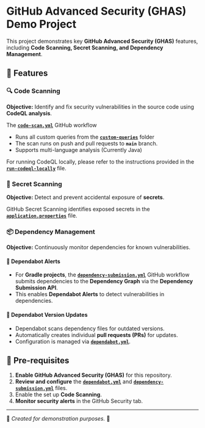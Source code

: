 # GitHub Advanced Security (GHAS) Demo Project

This project demonstrates key **GitHub Advanced Security (GHAS)** features, including **Code Scanning, Secret Scanning, and Dependency Management**.

## 📌 Features

### 🔍 Code Scanning

**Objective:** Identify and fix security vulnerabilities in the source code using **CodeQL analysis**.

The **[`code-scan.yml`](.github/workflows/code-scan.yml)** GitHub workflow

- Runs all custom queries from the **[`custom-queries`](custom-queries)** folder
- The scan runs on push and pull requests to **`main`** branch.
- Supports multi-language analysis (Currently Java)

For running CodeQL locally, please refer to the instructions provided in the **[`run-codeql-locally`](./run-codeql-locally.md)** file.

### 🔑 Secret Scanning

**Objective:** Detect and prevent accidental exposure of **secrets**.

GitHub Secret Scanning identifies exposed secrets in the **[`application.properties`](src/main/resources/application.properties)** file.

### 📦 Dependency Management

**Objective:** Continuously monitor dependencies for known vulnerabilities.

#### 🔔 Dependabot Alerts

- For **Gradle projects**, the **[`dependency-submission.yml`](.github/workflows/dependency-submission.yml)** GitHub workflow submits dependencies to the **Dependency Graph** via the **Dependency Submission API**.
- This enables **Dependabot Alerts** to detect vulnerabilities in dependencies.

#### 🔄 Dependabot Version Updates

- Dependabot scans dependency files for outdated versions.
- Automatically creates individual **pull requests (PRs)** for updates.
- Configuration is managed via **[`dependabot.yml`](.github/dependabot.yml)**.

## 🚀 Pre-requisites

1. **Enable GitHub Advanced Security (GHAS)** for this repository.
2. **Review and configure** the **[`dependabot.yml`](.github/dependabot.yml)** and **[`dependency-submission.yml`](.github/workflows/dependency-submission.yml)** files.
3. Enable the set up **Code Scanning**.
4. **Monitor security alerts** in the GitHub Security tab.

---

🔹 _Created for demonstration purposes._ 🚀
